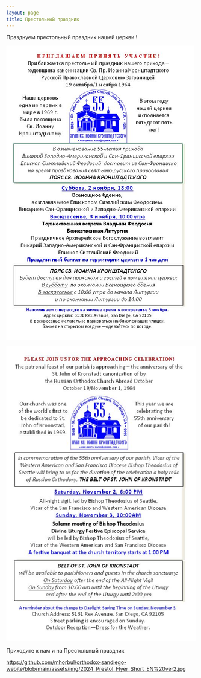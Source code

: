 ```yaml
---
layout: page
title: Престольный праздник
---
```


Празднуем престольный праздник нашей церкви !

![Престольный праздник](/assets/img/2024_Prestol_Flyer_Short_RU%20ver2.jpg)

![Престольный праздник](/assets/img/2024_Prestol_Flyer_Short_EN%20ver2.jpg)

Приходите к нам и на Престольный праздник

https://github.com/mhorbul/orthodox-sandiego-webite/blob/main/assets/img/2024_Prestol_Flyer_Short_EN%20ver2.jpg
